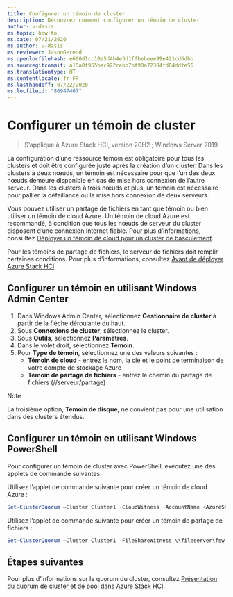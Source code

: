 ```yaml
---
title: Configurer un témoin de cluster
description: Découvrez comment configurer un témoin de cluster
author: v-dasis
ms.topic: how-to
ms.date: 07/21/2020
ms.author: v-dasis
ms.reviewer: JasonGerend
ms.openlocfilehash: e660d1cc10e5d4b4e3d1ffbebeee99e421cd6dbb
ms.sourcegitcommit: a15a0f955bac922cebb7bf90a72384fd84ddfe56
ms.translationtype: HT
ms.contentlocale: fr-FR
ms.lasthandoff: 07/22/2020
ms.locfileid: "86947467"
---
```

# <a name="set-up-a-cluster-witness"></a>Configurer un témoin de cluster

> S’applique à Azure Stack HCI, version 20H2 ; Windows Server 2019

La configuration d’une ressource témoin est obligatoire pour tous les clusters et doit être configurée juste après la création d’un cluster. Dans les clusters à deux nœuds, un témoin est nécessaire pour que l’un des deux nœuds demeure disponible en cas de mise hors connexion de l’autre serveur. Dans les clusters à trois nœuds et plus, un témoin est nécessaire pour pallier la défaillance ou la mise hors connexion de deux serveurs.  

Vous pouvez utiliser un partage de fichiers en tant que témoin ou bien utiliser un témoin de cloud Azure. Un témoin de cloud Azure est recommandé, à condition que tous les nœuds de serveur du cluster disposent d’une connexion Internet fiable. Pour plus d’informations, consultez [Déployer un témoin de cloud pour un cluster de basculement](/windows-server/failover-clustering/deploy-cloud-witness).

Pour les témoins de partage de fichiers, le serveur de fichiers doit remplir certaines conditions. Pour plus d’informations, consultez [Avant de déployer Azure Stack HCI](before-you-start.md).

## <a name="set-up-a-witness-using-windows-admin-center"></a>Configurer un témoin en utilisant Windows Admin Center

1. Dans Windows Admin Center, sélectionnez **Gestionnaire de cluster** à partir de la flèche déroulante du haut.
1. Sous **Connexions de cluster**, sélectionnez le cluster.
1. Sous **Outils**, sélectionnez **Paramètres**.
1. Dans le volet droit, sélectionnez **Témoin**.
1. Pour **Type de témoin**, sélectionnez une des valeurs suivantes :
      - **Témoin de cloud** - entrez le nom, la clé et le point de terminaison de votre compte de stockage Azure
      - **Témoin de partage de fichiers** - entrez le chemin du partage de fichiers (//serveur/partage)

> [!NOTE]
> La troisième option, **Témoin de disque**, ne convient pas pour une utilisation dans des clusters étendus.

## <a name="set-up-a-witness-using-windows-powershell"></a>Configurer un témoin en utilisant Windows PowerShell

Pour configurer un témoin de cluster avec PowerShell, exécutez une des applets de commande suivantes.

Utilisez l’applet de commande suivante pour créer un témoin de cloud Azure :

```powershell
Set-ClusterQuorum –Cluster Cluster1 -CloudWitness -AccountName <AzureStorageAccountName> -AccessKey <AzureStorageAccountAccessKey>
```

Utilisez l’applet de commande suivante pour créer un témoin de partage de fichiers :

```powershell
Set-ClusterQuorum –Cluster Cluster1 -FileShareWitness \\fileserver\fsw
```

## <a name="next-steps"></a>Étapes suivantes

Pour plus d’informations sur le quorum du cluster, consultez [Présentation du quorum de cluster et de pool dans Azure Stack HCI](../concepts/quorum.md).
